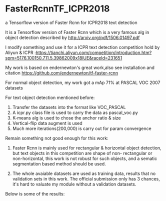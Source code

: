 # FasterRcnnTF_ICPR2018
a Tensorflow version of Faster Rcnn for ICPR2018 text detection

It is a Tensorflow version of Faster Rcnn which is a very famous alg in object detection described by http://arxiv.org/pdf/1506.01497.pdf

I modify something and use it for a ICPR text detection competition hold by Aliyun & ICPR :https://tianchi.aliyun.com/competition/introduction.htm?spm=5176.100150.711.5.39862009x18lUE&raceId=231651

My work is based on endernewton's great work,also see installation and citation https://github.com/endernewton/tf-faster-rcnn

For normal object detection, my work got a mAp 71% at PASCAL VOC 2007 datasets

For text object detection mentioned before:

1. Transfer the datasets into the format like VOC_PASCAL
2. A icpr.py class file is used to carry the data as pascal_voc.py
3. K-means alg is used to chose the anchor ratio & size
4. Vertical-flip data augment is used
5. Much more iterations(200,000) is carry out for param convergence

Remain something not good enough for this work:

1. Faster Rcnn is mainly used for rectangular & horizontal object detection, but text objects in this competition are shape of non-
rectangular or non-horizontal, this work is not robust for such objects, and a sematic segmentation based method should be used.

2. The whole avaiable datasets are used as training data, results that no validation sets in this work. The official submission only has
3 chances, it's hard to valuate my module without a validation datasets.

Below is some of the results:

